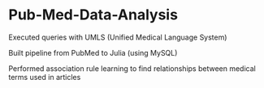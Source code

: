 # Pub-Med-Data-Analysis
Executed queries with UMLS (Unified Medical Language System)

Built pipeline from PubMed to Julia (using MySQL)

Performed association rule learning to find relationships between medical terms used in articles
